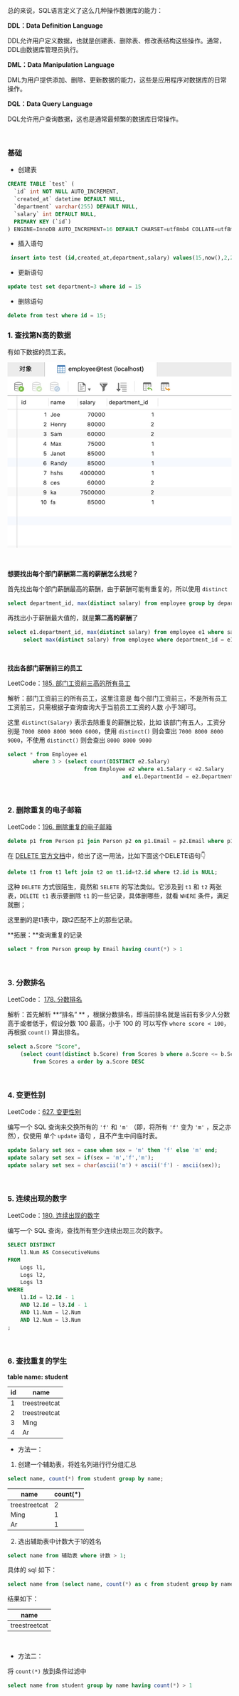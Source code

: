 总的来说，SQL语言定义了这么几种操作数据库的能力：

**DDL：Data Definition Language**

DDL允许用户定义数据，也就是创建表、删除表、修改表结构这些操作。通常，DDL由数据库管理员执行。

**DML：Data Manipulation Language**

DML为用户提供添加、删除、更新数据的能力，这些是应用程序对数据库的日常操作。

**DQL：Data Query Language**

DQL允许用户查询数据，这也是通常最频繁的数据库日常操作。

<br>

### 基础

- 创建表

```sql
CREATE TABLE `test` (
  `id` int NOT NULL AUTO_INCREMENT,
  `created_at` datetime DEFAULT NULL,
  `department` varchar(255) DEFAULT NULL,
  `salary` int DEFAULT NULL,
  PRIMARY KEY (`id`)
) ENGINE=InnoDB AUTO_INCREMENT=16 DEFAULT CHARSET=utf8mb4 COLLATE=utf8mb4_0900_ai_ci
```

- 插入语句

```sql
 insert into test (id,created_at,department,salary) values(15,now(),2,2)
```

- 更新语句

```sql
update test set department=3 where id = 15
```

- 删除语句

```sql
delete from test where id = 15;
```





### 1. 查找第N高的数据

有如下数据的员工表。

![](images/1.jpg)

<br>

**想要找出每个部门薪酬第二高的薪酬怎么找呢？**

首先找出每个部门薪酬最高的薪酬，由于薪酬可能有重复的，所以使用 `distinct`

```sql
select department_id, max(distinct salary) from employee group by department_id;
```

再找出小于薪酬最大值的，就是**第二高的薪酬**了

```sql
select e1.department_id, max(distinct salary) from employee e1 where salary < (
     select max(distinct salary) from employee where department_id = e1.department_id) group by department_id;
```

<br>



**找出各部门薪酬前三的员工**

LeetCode：[185. 部门工资前三高的所有员工](https://leetcode-cn.com/problems/department-top-three-salaries/)

解析：部门工资前三的所有员工，这里注意是 每个部门工资前三，不是所有员工工资前三，只需根据子查询查询大于当前员工工资的人数 小于3即可。

这里 `distinct(Salary)`  表示去除重复的薪酬比较，比如 该部门有五人，工资分别是 `7000 8000 8000 9000 6000`，使用 `distinct()` 则会查出 `7000 8000 8000 9000`，不使用 `distinct()` 则会查出 `8000 8000 9000`

```sql
select * from Employee e1 
		where 3 > (select count(DISTINCT e2.Salary) 
                		from Employee e2 where e1.Salary < e2.Salary 
               						and e1.DepartmentId = e2.DepartmentId)
```

<br>

### 2. 删除重复的电子邮箱

LeetCode：[196. 删除重复的电子邮箱](https://leetcode-cn.com/problems/delete-duplicate-emails/)

```sql
delete p1 from Person p1 join Person p2 on p1.Email = p2.Email where p1.Id > p2.Id
```

在 [DELETE 官方文档](https://dev.mysql.com/doc/refman/8.0/en/delete.html)中，给出了这一用法，比如下面这个DELETE语句👇

```sql
delete t1 from t1 left join t2 on t1.id=t2.id where t2.id is NULL;
```

这种 `DELETE` 方式很陌生，竟然和 `SELETE` 的写法类似。它涉及到 `t1` 和 `t2` 两张表，`DELETE t1` 表示要删除 `t1` 的一些记录，具体删哪些，就看 `WHERE` 条件，满足就删；

这里删的是t1表中，跟t2匹配不上的那些记录。

**拓展：**查询重复的记录

```sql
select * from Person group by Email having count(*) > 1 
```

<br>

### 3. 分数排名

LeetCode： [178. 分数排名](https://leetcode-cn.com/problems/rank-scores/)

解析：首先解析 **“排名” ** ，根据分数排名，即当前排名就是当前有多少人分数高于或者低于，假设分数 100 最高，小于 100 的 可以写作 `where score < 100`， 再根据 `count()` 算出排名。

```sql
select a.Score "Score", 
	(select count(distinct b.Score) from Scores b where a.Score <= b.Score ) as "Rank" 
		from Scores a order by a.Score DESC
```

<br>

### 4. 变更性别

LeetCode：[627. 变更性别](https://leetcode-cn.com/problems/swap-salary/)

编写一个 SQL 查询来交换所有的 `'f'` 和 `'m'` （即，将所有 `'f'` 变为 `'m'` ，反之亦然），仅使用 单个 `update` 语句 ，且不产生中间临时表。

```sql
update Salary set sex = case when sex = 'm' then 'f' else 'm' end;
update salary set sex = if(sex = 'm','f','m');
update salary set sex = char(ascii('m') + ascii('f') - ascii(sex));
```

<br>

### 5. 连续出现的数字

LeetCode：[180. 连续出现的数字](https://leetcode-cn.com/problems/consecutive-numbers/)

编写一个 SQL 查询，查找所有至少连续出现三次的数字。

```sql
SELECT DISTINCT
    l1.Num AS ConsecutiveNums
FROM
    Logs l1,
    Logs l2,
    Logs l3
WHERE
    l1.Id = l2.Id - 1
    AND l2.Id = l3.Id - 1
    AND l1.Num = l2.Num
    AND l2.Num = l3.Num
;
```

<br>

### 6. 查找重复的学生

**table name: student**

| id   | name          |
| ---- | ------------- |
| 1    | treestreetcat |
| 2    | treestreetcat |
| 3    | Ming          |
| 4    | Ar            |

- 方法一：

1. 创建一个辅助表，将姓名列进行行分组汇总

```sql
select name, count(*) from student group by name;
```

| name          | count(*) |
| ------------- | -------- |
| treestreetcat | 2        |
| Ming          | 1        |
| Ar            | 1        |

2. 选出辅助表中计数大于1的姓名

```sql
select name from 辅助表 where 计数 > 1;
```

具体的 sql 如下：

```sql
select name from (select name, count(*) as c from student group by name) as temp where temp.c > 1;
```

结果如下：

| name          |
| ------------- |
| treestreetcat |

<br>

- 方法二：

将 `count(*)`  放到条件过滤中

```sql
select name from student group by name having count(*) > 1
```

